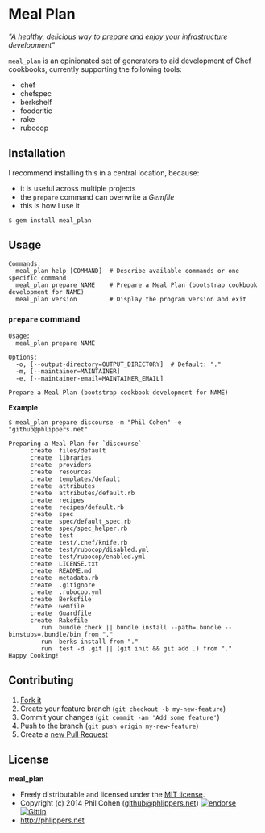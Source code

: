 # Meal Plan

_"A healthy, delicious way to prepare and enjoy your infrastructure development"_

`meal_plan` is an opinionated set of generators to aid development of Chef cookbooks, currently supporting the following tools:

* chef
* chefspec
* berkshelf
* foodcritic
* rake
* rubocop

## Installation

I recommend installing this in a central location, because:

* it is useful across multiple projects
* the `prepare` command can overwrite a _Gemfile_
* this is how I use it

```
$ gem install meal_plan
```


## Usage

```
Commands:
  meal_plan help [COMMAND]  # Describe available commands or one specific command
  meal_plan prepare NAME    # Prepare a Meal Plan (bootstrap cookbook development for NAME)
  meal_plan version         # Display the program version and exit
```

### `prepare` command

```
Usage:
  meal_plan prepare NAME

Options:
  -o, [--output-directory=OUTPUT_DIRECTORY]  # Default: "."
  -m, [--maintainer=MAINTAINER]
  -e, [--maintainer-email=MAINTAINER_EMAIL]

Prepare a Meal Plan (bootstrap cookbook development for NAME)
```

**Example**

```
$ meal_plan prepare discourse -m "Phil Cohen" -e "github@phlippers.net"

Preparing a Meal Plan for `discourse`
      create  files/default
      create  libraries
      create  providers
      create  resources
      create  templates/default
      create  attributes
      create  attributes/default.rb
      create  recipes
      create  recipes/default.rb
      create  spec
      create  spec/default_spec.rb
      create  spec/spec_helper.rb
      create  test
      create  test/.chef/knife.rb
      create  test/rubocop/disabled.yml
      create  test/rubocop/enabled.yml
      create  LICENSE.txt
      create  README.md
      create  metadata.rb
      create  .gitignore
      create  .rubocop.yml
      create  Berksfile
      create  Gemfile
      create  Guardfile
      create  Rakefile
         run  bundle check || bundle install --path=.bundle --binstubs=.bundle/bin from "."
         run  berks install from "."
         run  test -d .git || (git init && git add .) from "."
Happy Cooking!
```

## Contributing

1. [Fork it](https://github.com/phlipper/meal_plan/fork)
2. Create your feature branch (`git checkout -b my-new-feature`)
3. Commit your changes (`git commit -am 'Add some feature'`)
4. Push to the branch (`git push origin my-new-feature`)
5. Create a [new Pull Request](https://github.com/phlipper/meal_plan/pulls/new)


## License

**meal_plan**

* Freely distributable and licensed under the [MIT license](http://phlipper.mit-license.org/2014/license.html).
* Copyright (c) 2014 Phil Cohen (github@phlippers.net)  [![endorse](http://api.coderwall.com/phlipper/endorsecount.png)](http://coderwall.com/phlipper)  [![Gittip](http://img.shields.io/gittip/phlipper.png)](https://www.gittip.com/phlipper/)
* http://phlippers.net
